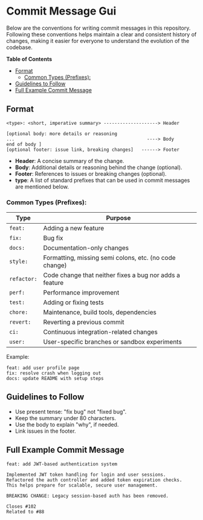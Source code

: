 # Commit Message Gui

Below are the conventions for writing commit messages in this repository. Following these conventions helps maintain a clear and consistent history of changes, making it easier for everyone to understand the evolution of the codebase.

**Table of Contents**
- [Format](#format)
  - [Common Types (Prefixes):](#common-types-prefixes)
- [Guidelines to Follow](#guidelines-to-follow)
- [Full Example Commit Message](#full-example-commit-message)

## Format

```
<type>: <short, imperative summary> --------------------> Header

[optional body: more details or reasoning
...                                                 ----> Body
end of body ]
[optional footer: issue link, breaking changes]   ------> Footer

```

- **Header**: A concise summary of the change.
- **Body**: Additional details or reasoning behind the change (optional).
- **Footer**: References to issues or breaking changes (optional).
- **type**: A list of standard prefixes that can be used in commit messages are mentioned below.
  
### Common Types (Prefixes):

| Type        | Purpose                                                 |
| ----------- | ------------------------------------------------------- |
| `feat:`     | Adding a new feature                                    |
| `fix:`      | Bug fix                                                 |
| `docs:`     | Documentation-only changes                              |
| `style:`    | Formatting, missing semi colons, etc. (no code change)  |
| `refactor:` | Code change that neither fixes a bug nor adds a feature |
| `perf:`     | Performance improvement                                 |
| `test:`     | Adding or fixing tests                                  |
| `chore:`    | Maintenance, build tools, dependencies                  |
| `revert:`   | Reverting a previous commit                             |
| `ci:`       | Continuous integration-related changes                  |
| `user:`     | User-specific branches or sandbox experiments           |

Example:

```
feat: add user profile page
fix: resolve crash when logging out
docs: update README with setup steps
```

## Guidelines to Follow

- Use present tense: "fix bug" not "fixed bug".
- Keep the summary under 80 characters.
- Use the body to explain "why", if needed.
- Link issues in the footer.

## Full Example Commit Message

```
feat: add JWT-based authentication system

Implemented JWT token handling for login and user sessions.
Refactored the auth controller and added token expiration checks.
This helps prepare for scalable, secure user management.

BREAKING CHANGE: Legacy session-based auth has been removed.

Closes #102
Related to #88
```
